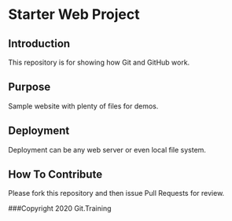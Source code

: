 # Starter Web Project

## Introduction

This repository is for showing how Git and GitHub work.

## Purpose

Sample website with plenty of files for demos.

## Deployment

Deployment can be any web server or even local file system.

## How To Contribute

Please fork this repository and then issue Pull Requests for review.

###Copyright
2020 Git.Training